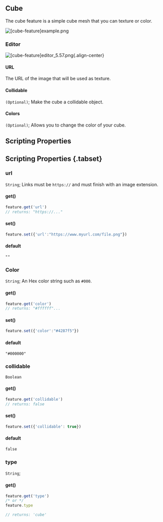 ## Cube

The cube feature is a simple cube mesh that you can texture or color.

![[cube-feature]example.png](/features/[cube-feature]example.png)

### Editor

![[cube-feature]editor_5.57.png](/features/[cube-feature]editor_5.57.png){.align-center}

#### URL

The URL of the image that will be used as texture.

#### Collidable

`(Optional)`; Make the cube a collidable object.

#### Colors

`(Optional)`;
Allows you to change the color of your cube.


## Scripting Properties
## Scripting Properties {.tabset}
### url
`String`; Links must be `https://` and must finish with an image extension.

#### get()

```js
feature.get('url')
// returns: "https://..."
```

#### set()

```js
feature.set({'url':"https://www.myurl.com/file.png"})
```

#### default

`""`

### Color
`String`; An Hex color string such as `#000`.

#### get()

```js
feature.get('color')
// returns: "#ffffff"...
```

#### set()

```js
feature.set({'color':"#4287f5"})
```

#### default

`"#000000"`

### collidable
`Boolean`

#### get()

```js
feature.get('collidable')
// returns: false
```

#### set()

```js
feature.set({'collidable': true})
```

#### default

`false`

### type
`String`;

#### get()

```js
feature.get('type')
/* or */
feature.type

// returns: 'cube'
```